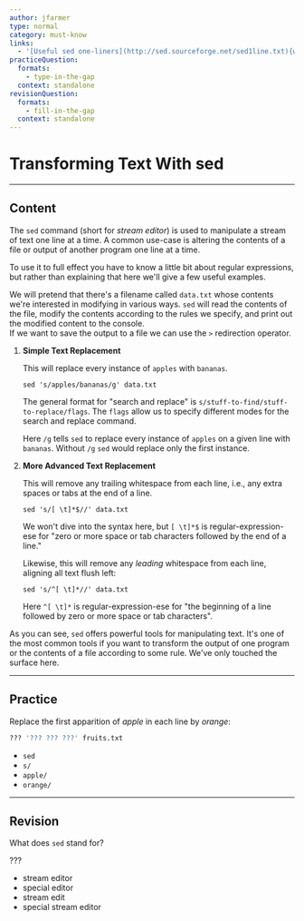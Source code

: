 ```yaml
---
author: jfarmer
type: normal
category: must-know
links:
  - '[Useful sed one-liners](http://sed.sourceforge.net/sed1line.txt){website}'
practiceQuestion:
  formats:
    - type-in-the-gap
  context: standalone
revisionQuestion:
  formats:
    - fill-in-the-gap
  context: standalone
---
```


# Transforming Text With sed


---

## Content

The `sed` command (short for *stream editor*) is used to manipulate a stream of text one line at a time.  A common use-case is altering the contents of a file or output of another program one line at a time.

To use it to full effect you have to know a little bit about regular expressions, but rather than explaining that here we'll give a few useful examples.

We will pretend that there's a filename called `data.txt` whose contents we're interested in modifying in various ways.  `sed` will read the contents of the file, modify the contents according to the rules we specify, and print out the modified content to the console.  
If we want to save the output to a file we can use the `>` redirection operator.

1. **Simple Text Replacement**

   This will replace every instance of `apples` with `bananas`.

   ```shell
   sed 's/apples/bananas/g' data.txt
   ```

   The general format for "search and replace" is `s/stuff-to-find/stuff-to-replace/flags`.  The `flags` allow us to specify different modes for the search and replace command.

   Here `/g` tells `sed` to replace every instance of `apples` on a given line with `bananas`.  Without `/g` `sed` would replace only the first instance.
2. **More Advanced Text Replacement**

   This will remove any trailing whitespace from each line, i.e., any extra spaces or tabs at the end of a line.

   ```shell
   sed 's/[ \t]*$//' data.txt
   ```

   We won't dive into the syntax here, but `[ \t]*$` is regular-expression-ese for "zero or more space or tab characters followed by the end of a line."

   Likewise, this will remove any *leading* whitespace from each line, aligning all text flush left:

   ```shell
   sed 's/^[ \t]*//' data.txt
   ```

   Here `^[ \t]*` is regular-expression-ese for "the beginning of a line followed by zero or more space or tab characters".

As you can see, `sed` offers powerful tools for manipulating text.  It's one of the most common tools if you want to transform the output of one program or the contents of a file according to some rule.  We've only touched the surface here.


---

## Practice

Replace the first apparition of *apple* in each line by *orange*:

```bash
??? '??? ??? ???' fruits.txt
```

- `sed`
- `s/`
- `apple/`
- `orange/`


---

## Revision

What does `sed` stand for? 

???

- stream editor
- special editor
- stream edit
- special stream editor
